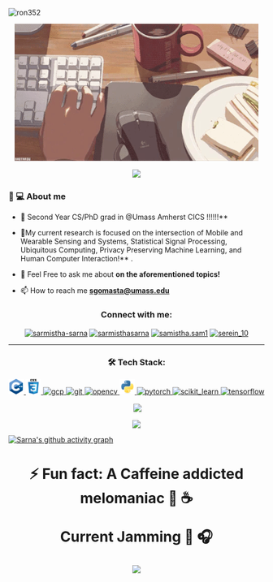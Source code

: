 
<p align="left"> <img src="https://komarev.com/ghpvc/?username=ron352&label=Profile%20views&color=0e75b6&style=flat" alt="ron352" /> </p>
<p align="center"> <img src="https://github.com/ron352/ron352/blob/main/sarna.gif" alt="ron352" /> </p>

<p align="center">
  <img src="https://readme-typing-svg.herokuapp.com?color=0d8eceF&size=30&center=true&vCenter=true&width=550&height=70&lines=Hey+There+%F0%9F%91%8B%2C+I+am+Sarmistha+✌️+;▶+A+Research+Driven+Person+%F0%9F%92%BB;▶+A+Data+Science+Enthusiast+%F0%9F%93%94;▶+Quick+Learner+%F0%9F%95%B5%EF%B8%8F%E2%80%8D%E2%99%80%EF%B8%8F">
</p>


<h3 align="left"> 👧 💻  About me </h3>

- 🔭 Second Year CS/PhD grad in @Umass Amherst CICS !!!!!!**

- 🌱My current research is focused  on the intersection of Mobile and Wearable Sensing and Systems, Statistical Signal Processing, Ubiquitous Computing, Privacy Preserving Machine Learning, and Human Computer Interaction!** .

- 💬 Feel Free to ask me about **on the aforementioned topics!**

- 📫 How to reach me **sgomasta@umass.edu**
      

<h3 align="center">Connect with me:</h3>
<p align="center">  
<a href="https://linkedin.com/in/sarmistha-sarna" target="blank"><img align="center" src="https://raw.githubusercontent.com/rahuldkjain/github-profile-readme-generator/master/src/images/icons/Social/linked-in-alt.svg" alt="sarmistha-sarna" height="30" width="40" /></a>
<a href="https://kaggle.com/sarmisthasarna" target="blank"><img align="center" src="https://raw.githubusercontent.com/rahuldkjain/github-profile-readme-generator/master/src/images/icons/Social/kaggle.svg" alt="sarmisthasarna" height="30" width="40" /></a>
<a href="https://fb.com/samistha.sam1" target="blank"><img align="center" src="https://raw.githubusercontent.com/rahuldkjain/github-profile-readme-generator/master/src/images/icons/Social/facebook.svg" alt="samistha.sam1" height="30" width="40" /></a>
<a href="https://instagram.com/serein_10" target="blank"><img align="center" src="https://raw.githubusercontent.com/rahuldkjain/github-profile-readme-generator/master/src/images/icons/Social/instagram.svg" alt="serein_10" height="30" width="40" /></a>
</p>

<hr>
<h3 align="center"> 🛠 Tech Stack:</h3>

<p align="center">
</a> <a href="https://www.w3schools.com/cpp/" target="_blank"> <img src="https://raw.githubusercontent.com/devicons/devicon/master/icons/cplusplus/cplusplus-original.svg" alt="cplusplus" width="30" height="30"/> </a> <a href="https://www.w3schools.com/css/" target="_blank"> <img src="https://raw.githubusercontent.com/devicons/devicon/master/icons/css3/css3-original-wordmark.svg" alt="css3" width="30" height="30"/> </a> <a href="https://cloud.google.com" target="_blank"> <img src="https://www.vectorlogo.zone/logos/google_cloud/google_cloud-icon.svg" alt="gcp" width="30" height="30"/> </a> <a href="https://git-scm.com/" target="_blank"> <img src="https://www.vectorlogo.zone/logos/git-scm/git-scm-icon.svg" alt="git" width="30" height="30"/> </a> <a href="https://opencv.org/" target="_blank"> <img src="https://www.vectorlogo.zone/logos/opencv/opencv-icon.svg" alt="opencv" width="30" height="30"/> </a> <a href="https://www.python.org" target="_blank"><img src="https://raw.githubusercontent.com/devicons/devicon/master/icons/python/python-original.svg" alt="python" width="30" height="30"/> </a> <a href="https://pytorch.org/" target="_blank"> <img src="https://www.vectorlogo.zone/logos/pytorch/pytorch-icon.svg" alt="pytorch" width="30" height="30"/> </a> <a href="https://scikit-learn.org/" target="_blank"> <img src="https://upload.wikimedia.org/wikipedia/commons/0/05/Scikit_learn_logo_small.svg" alt="scikit_learn" width="30" height="30"/> </a> <a href="https://www.tensorflow.org" target="_blank"> <img src="https://www.vectorlogo.zone/logos/tensorflow/tensorflow-icon.svg" alt="tensorflow" width="30" height="30"/> </a> </p>
<p align ="center">&nbsp;<img align="center" src="https://github-readme-stats.vercel.app/api?username=ron352&show_icons=true&count_private=true&theme=react" /><p align="center"><img align="center" src="http://github-readme-streak-stats.herokuapp.com?user=ron352&theme=react" />

[![Sarna's github activity graph](https://activity-graph.herokuapp.com/graph?username=ron352&bg_color=000000&color=1fdbd8&line=ff5c5c&point=1adbce&area=true&hide_border=true)](https://github.com/ashutosh00710/github-readme-activity-graph)

<!-- ----------- GITHUB STATS SECTION END ------------ -->


<h1>
<p align="center"> ⚡ Fun fact:  A 	Caffeine addicted melomaniac  🎵 ☕
   <p align="center"> Current Jamming 🤟 🎧
</h1>

<!-- Nothing weird to see here -->
<p align="center">
  <a href="https://novatorem-steel-phi.vercel.app/api/spotify">
    <!-- Music bars move to the beat and are colored based on the track's happiness, danceability and energy! -->
    <img src="https://novatorem-steel-phi.vercel.app/api/spotify">
  </a>
</p>
<!-- ----------- CONNECT WITH ME SECTION ------------ -->
